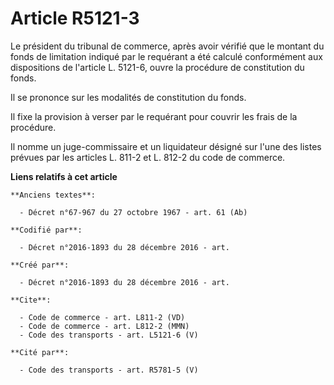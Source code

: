 # Article R5121-3

Le président du tribunal de commerce, après avoir vérifié que le montant du fonds de limitation indiqué par le requérant a
été calculé conformément aux dispositions de l'article L. 5121-6, ouvre la procédure de constitution du fonds. 

Il se prononce sur les modalités de constitution du fonds. 

Il fixe la provision à verser par le requérant pour couvrir les frais de la procédure. 

Il nomme un juge-commissaire et un liquidateur désigné sur l'une des listes prévues par les articles L. 811-2 et L. 812-2 du
code de commerce.

**Liens relatifs à cet article**

	**Anciens textes**:

	  - Décret n°67-967 du 27 octobre 1967 - art. 61 (Ab)

	**Codifié par**:

	  - Décret n°2016-1893 du 28 décembre 2016 - art.

	**Créé par**:

	  - Décret n°2016-1893 du 28 décembre 2016 - art.

	**Cite**:

	  - Code de commerce - art. L811-2 (VD)
	  - Code de commerce - art. L812-2 (MMN)
	  - Code des transports - art. L5121-6 (V)

	**Cité par**:

	  - Code des transports - art. R5781-5 (V)
